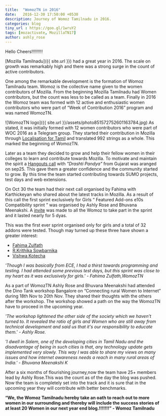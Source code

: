 ```yaml
---
title:  "WomozTN in 2016"
date:   2016-12-30 17:50:00 +0530
description: Journey of Womoz Tamilnadu in 2016.
categories: blog
tiny_url : https://goo.gl/1wruY2
tags: [mozactivate, MozillaTN17]
author: ashly_rose
---
```


Hello Cheers!!!!!!!!!
       
       
[Mozilla Tamilnadu]({{ site.url }}) had a great year in 2016. The scale on growth was remarkably high and there was a strong surge in the count of active contributors. 

One among the remarkable development is the formation of Womoz Tamilnadu team. Womoz is the collective name given to the women contributors of Mozilla. From the beginning Mozilla Tamilnadu had Women contributors, but the count was less to be called as a team. Finally  in 2016 the Womoz team was formed with 12 active and enthusiastic women contributors who were part of “Week of Contribution 2016” program and was named WomozTN. 

![WomozTN logo]({{ site.url }}/assets/photo851572752601163784.jpg)
As stated, it was initially formed with 12 women contributors who were  part of WOC 2016 as a Telegram group. They started their contribution in Mozilla through [Localisation for Tamil](https://mozillatn.github.io/blog/A-New-Promising-Power-On-Track/) and translated 992 strings as a whole. This marked the beginning of WomozTN.

Later as a team they decided to grow and help their fellow women in their colleges to learn and contribute towards Mozilla. To motivate and maintain the spirit a [Hangouts call](https://public.etherpad-mozilla.org/p/WomozTN_Hangouts_call1(25-09-2016)) with *"Drashti Pandya"* from Gujarat was aranged on sep25. This gave them a greater confidence and the community started to grow. By this time the team started contributing towards SUMO projects, test days and web extensions.

On Oct 30 the team had their next call organised by Fahima with Karthickeyan who shared about the latest tracks in Mozilla. As a result of this call the first sprint exclusively for Girls  “ Featured Add-ons e10s Compatibility sprint ” was organised by Ashly Rose and Bhuvana Meenakshi. A [invite](https://mozillatn.github.io/blog/Womoz-TN-to-chip-in-Featured-Add-ons-e10s-Compatibility-sprint/) was made to all the Womoz to take part in the sprint and it lasted nearly for 5 dyas. 

This was the first ever sprint organised only for girls and a total of 32 addons were tested. Though may turned up these three have shown a greater interest: 

 - [Fahima Zulfath](https://twitter.com/FahimaZulfath)
 - [R.Krithika Sowbarnika](https://twitter.com/ragavaa25)
 - [Vishwa Kotecha](https://twitter.com/KotechaVishwa)

*'Though I was basically from ECE, I had a thirst towards programming and testing. I had attended some previous test days, but this sprint was close to my heart as it was exclusively for girls.'  - Fahima Zulfath,WomozTN*
 
As a part of WomozTN Ashly Rose and Bhuvana Meenakshi had attended the Dino Tank workshop Bangalore on “Connecting rural Women to Internet” during 18th Nov to 20th Nov. They shared their thoughts with the others after the workshop. The workshop showed a path on the way the WomozTN have to proceed in the upcoming year.

*'The workshop lightened the other side of the society which we haven’t turned to. It revealed the ratio of girls and Women who are still away from technical development and said us that it's our responsibility to educate them.'  - Ashly Rose.* 

*'I dwell in Salem, one of the developing cities in Tamil Nadu and the disadvantage of being in such cities is that, any technology update gets implemented very slowly. This way I was able to share my views on many issues and how internet awareness needs a reach in many rural areas of India.'   - Bhuvana Meenakshi K*

After a six months of flourishing journey,now the team have 25+ members lead by Ashly Rose.This was the count as of the day the blog was pushed. Now the team is completely set into the track and it is sure that in the upcoming year they will contribute with better benchmarks.


**“We, the Womoz  Tamilnadu hereby take an oath to reach out to more women in our surrounding and thereby will include the success stories of at least 20 Women in our next year end blog.!!!!!!!”
                                                                                                                       - Womoz Tamilnadu**
